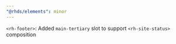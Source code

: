 ```yaml
---
"@rhds/elements": minor
---
```


`<rh-footer>`: Added `main-tertiary` slot to support `<rh-site-status>` composition
